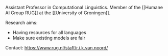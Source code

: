 Assistant Professor in Computational Linguistics. Member of the [[Humane AI Group RUG]] at the [[University of Groningen]].

Research aims:
- Having resources for all languages
- Make sure existing models are fair

Contact: https://www.rug.nl/staff/r.i.k.van.noord/